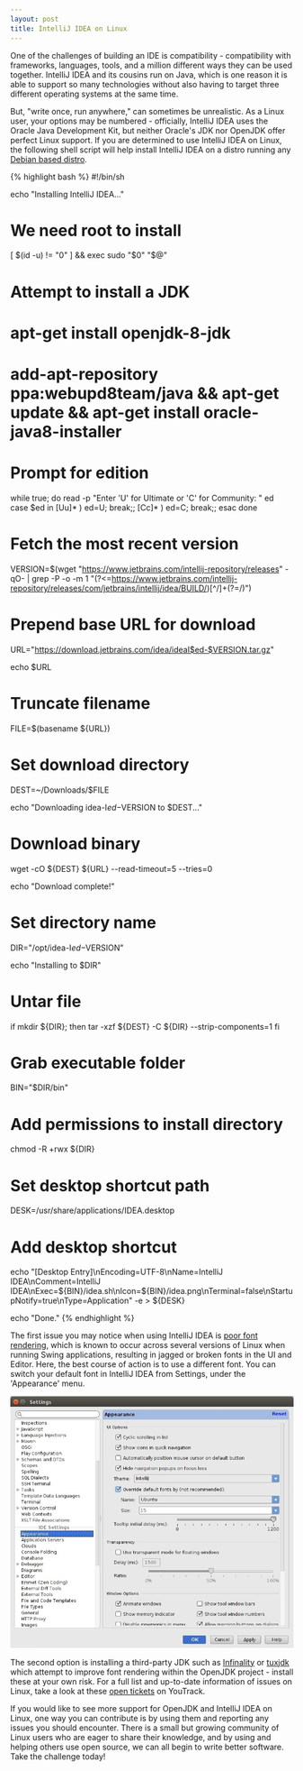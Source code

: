 ```yaml
---
layout: post
title: IntelliJ IDEA on Linux
---
```


One of the challenges of building an IDE is compatibility - compatibility with frameworks, languages, tools, and a million different ways they can be used together. IntelliJ IDEA and its cousins run on Java, which is one reason it is able to support so many technologies without also having to target three different operating systems at the same time. 

But, "write once, run anywhere," can sometimes be unrealistic. As a Linux user, your options may be numbered - officially, IntelliJ IDEA uses the Oracle Java Development Kit, but neither Oracle's JDK nor OpenJDK offer perfect Linux support. If you are determined to use IntelliJ IDEA on Linux, the following shell script will help install IntelliJ IDEA on a distro running any [Debian based distro](https://en.wikipedia.org/wiki/List_of_Linux_distributions#Debian-based).

{% highlight bash %}
#!/bin/sh

echo "Installing IntelliJ IDEA..."

# We need root to install
[ $(id -u) != "0" ] && exec sudo "$0" "$@"

# Attempt to install a JDK
# apt-get install openjdk-8-jdk
# add-apt-repository ppa:webupd8team/java && apt-get update && apt-get install oracle-java8-installer

# Prompt for edition
while true; do
    read -p "Enter 'U' for Ultimate or 'C' for Community: " ed 
    case $ed in
        [Uu]* ) ed=U; break;;
        [Cc]* ) ed=C; break;;
    esac
done

# Fetch the most recent version
VERSION=$(wget "https://www.jetbrains.com/intellij-repository/releases" -qO- | grep -P -o -m 1 "(?<=https://www.jetbrains.com/intellij-repository/releases/com/jetbrains/intellij/idea/BUILD/)[^/]+(?=/)")

# Prepend base URL for download
URL="https://download.jetbrains.com/idea/ideaI$ed-$VERSION.tar.gz"

echo $URL

# Truncate filename
FILE=$(basename ${URL})

# Set download directory
DEST=~/Downloads/$FILE

echo "Downloading idea-I$ed-$VERSION to $DEST..."

# Download binary
wget -cO ${DEST} ${URL} --read-timeout=5 --tries=0

echo "Download complete!"

# Set directory name
DIR="/opt/idea-I$ed-$VERSION"

echo "Installing to $DIR"

# Untar file
if mkdir ${DIR}; then
    tar -xzf ${DEST} -C ${DIR} --strip-components=1
fi

# Grab executable folder
BIN="$DIR/bin"

# Add permissions to install directory
chmod -R +rwx ${DIR}

# Set desktop shortcut path
DESK=/usr/share/applications/IDEA.desktop

# Add desktop shortcut
echo "[Desktop Entry]\nEncoding=UTF-8\nName=IntelliJ IDEA\nComment=IntelliJ IDEA\nExec=${BIN}/idea.sh\nIcon=${BIN}/idea.png\nTerminal=false\nStartupNotify=true\nType=Application" -e > ${DESK}

echo "Done."
{% endhighlight %}

The first issue you may notice when using IntelliJ IDEA is [poor font rendering](http://youtrack.jetbrains.com/issue/IDEA-57233), which is known to occur across several versions of Linux when running Swing applications, resulting in jagged or broken fonts in the UI and Editor. Here, the best course of action is to use a different font. You can switch your default font in IntelliJ IDEA from Settings, under the 'Appearance' menu.

![Override default font](/images/override_font.jpg)

The second option is installing a third-party JDK such as [Infinality](http://www.infinality.net/blog/) or [tuxjdk](https://code.google.com/p/tuxjdk/) which attempt to improve font rendering within the OpenJDK project - install these at your own risk. For a full list and up-to-date information of issues on Linux, take a look at these [open tickets](http://youtrack.jetbrains.com/issues/IDEA?q=linux+sort+by%3A+votes+desc+%23Open#issueid=IDEA-22750) on YouTrack.

If you would like to see more support for OpenJDK and IntelliJ IDEA on Linux, one way you can contribute is by using them and reporting any issues you should encounter. There is a small but growing community of Linux users who are eager to share their knowledge, and by using and helping others use open source, we can all begin to write better software. Take the challenge today!
